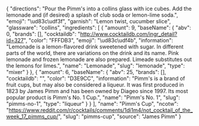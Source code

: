 {
    "directions": "Pour the Pimm's into a collins glass with ice cubes.  Add the lemonade and (if desired) a splash of club soda or lemon-lime soda.",
    "emoji": "\ud83c\udf3f",
    "garnish": "Lemon twist, cucumber slice",
    "glassware": "collins",
    "ingredients": [
        {
            "amount": 9,
            "baseName": {
                "abv": 0,
                "brands": [],
                "cocktaildb": "http://www.cocktaildb.com/ingr_detail?id=327",
                "color": "FFFDB3",
                "emoji": "\ud83c\udf4b",
                "information": "Lemonade is a lemon-flavored drink sweetened with sugar. In different parts of the world, there are variations on the drink and its name. Pink lemonade and frozen lemonade are also prepared. Limeade substitutes out the lemons for limes.",
                "name": "Lemonade",
                "slug": "lemonade",
                "type": "mixer"
            }
        },
        {
            "amount": 6,
            "baseName": {
                "abv": 25,
                "brands": [],
                "cocktaildb": "",
                "color": "D3E9CC",
                "information": "Pimm's is a brand of fruit cups, but may also be considered a liqueur. It was first produced in 1823 by James Pimm and has been owned by Diageo since 1997. Its most popular product is Pimm's No. 1 Cup.",
                "name": "Pimm's No. 1",
                "slug": "pimms-no-1",
                "type": "liqueur"
            }
        }
    ],
    "name": "Pimm's Cup",
    "ncotw": "https://www.reddit.com/r/cocktails/comments/1di1m4/not_cocktail_of_the_week_17_pimms_cup/",
    "slug": "pimms-cup",
    "source": "James Pimm"
}